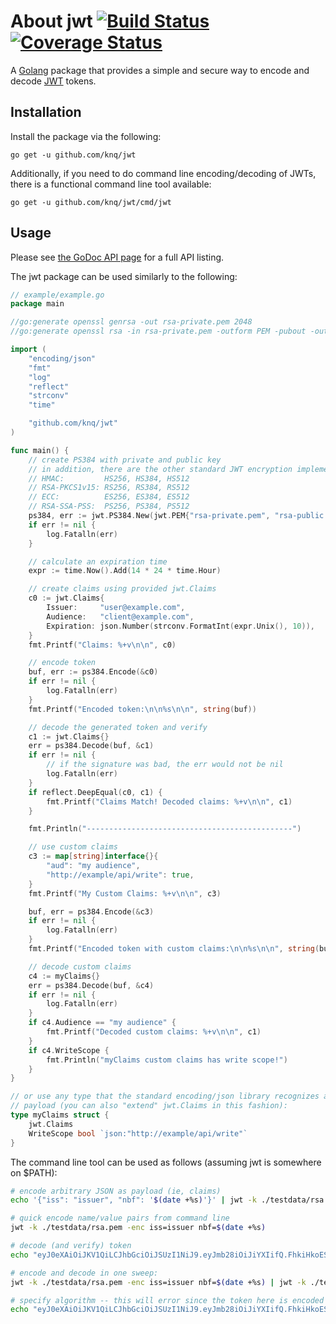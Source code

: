# About jwt [![Build Status](https://travis-ci.org/knq/jwt.svg)](https://travis-ci.org/knq/jwt) [![Coverage Status](https://coveralls.io/repos/knq/jwt/badge.svg?branch=master&service=github)](https://coveralls.io/github/knq/jwt?branch=master) #

A [Golang](https://golang.org/project) package that provides a simple and
secure way to encode and decode [JWT](https://jwt.io/) tokens.

## Installation ##

Install the package via the following:

    go get -u github.com/knq/jwt

Additionally, if you need to do command line encoding/decoding of JWTs, there
is a functional command line tool available:

    go get -u github.com/knq/jwt/cmd/jwt

## Usage ##

Please see [the GoDoc API page](http://godoc.org/github.com/knq/jwt) for a
full API listing.

The jwt package can be used similarly to the following:

```go
// example/example.go
package main

//go:generate openssl genrsa -out rsa-private.pem 2048
//go:generate openssl rsa -in rsa-private.pem -outform PEM -pubout -out rsa-public.pem

import (
	"encoding/json"
	"fmt"
	"log"
	"reflect"
	"strconv"
	"time"

	"github.com/knq/jwt"
)

func main() {
	// create PS384 with private and public key
	// in addition, there are the other standard JWT encryption implementations:
	// HMAC:         HS256, HS384, HS512
	// RSA-PKCS1v15: RS256, RS384, RS512
	// ECC:          ES256, ES384, ES512
	// RSA-SSA-PSS:  PS256, PS384, PS512
	ps384, err := jwt.PS384.New(jwt.PEM{"rsa-private.pem", "rsa-public.pem"})
	if err != nil {
		log.Fatalln(err)
	}

	// calculate an expiration time
	expr := time.Now().Add(14 * 24 * time.Hour)

	// create claims using provided jwt.Claims
	c0 := jwt.Claims{
		Issuer:     "user@example.com",
		Audience:   "client@example.com",
		Expiration: json.Number(strconv.FormatInt(expr.Unix(), 10)),
	}
	fmt.Printf("Claims: %+v\n\n", c0)

	// encode token
	buf, err := ps384.Encode(&c0)
	if err != nil {
		log.Fatalln(err)
	}
	fmt.Printf("Encoded token:\n\n%s\n\n", string(buf))

	// decode the generated token and verify
	c1 := jwt.Claims{}
	err = ps384.Decode(buf, &c1)
	if err != nil {
		// if the signature was bad, the err would not be nil
		log.Fatalln(err)
	}
	if reflect.DeepEqual(c0, c1) {
		fmt.Printf("Claims Match! Decoded claims: %+v\n\n", c1)
	}

	fmt.Println("----------------------------------------------")

	// use custom claims
	c3 := map[string]interface{}{
		"aud": "my audience",
		"http://example/api/write": true,
	}
	fmt.Printf("My Custom Claims: %+v\n\n", c3)

	buf, err = ps384.Encode(&c3)
	if err != nil {
		log.Fatalln(err)
	}
	fmt.Printf("Encoded token with custom claims:\n\n%s\n\n", string(buf))

	// decode custom claims
	c4 := myClaims{}
	err = ps384.Decode(buf, &c4)
	if err != nil {
		log.Fatalln(err)
	}
	if c4.Audience == "my audience" {
		fmt.Printf("Decoded custom claims: %+v\n\n", c1)
	}
	if c4.WriteScope {
		fmt.Println("myClaims custom claims has write scope!")
	}
}

// or use any type that the standard encoding/json library recognizes as a
// payload (you can also "extend" jwt.Claims in this fashion):
type myClaims struct {
	jwt.Claims
	WriteScope bool `json:"http://example/api/write"`
}
```

The command line tool can be used as follows (assuming jwt is somewhere on $PATH):

```sh
# encode arbitrary JSON as payload (ie, claims)
echo '{"iss": "issuer", "nbf": '$(date +%s)'}' | jwt -k ./testdata/rsa.pem -enc

# quick encode name/value pairs from command line
jwt -k ./testdata/rsa.pem -enc iss=issuer nbf=$(date +%s)

# decode (and verify) token
echo "eyJ0eXAiOiJKV1QiLCJhbGciOiJSUzI1NiJ9.eyJmb28iOiJiYXIifQ.FhkiHkoESI_cG3NPigFrxEk9Z60_oXrOT2vGm9Pn6RDgYNovYORQmmA0zs1AoAOf09ly2Nx2YAg6ABqAYga1AcMFkJljwxTT5fYphTuqpWdy4BELeSYJx5Ty2gmr8e7RonuUztrdD5WfPqLKMm1Ozp_T6zALpRmwTIW0QPnaBXaQD90FplAg46Iy1UlDKr-Eupy0i5SLch5Q-p2ZpaL_5fnTIUDlxC3pWhJTyx_71qDI-mAA_5lE_VdroOeflG56sSmDxopPEG3bFlSu1eowyBfxtu0_CuVd-M42RU75Zc4Gsj6uV77MBtbMrf4_7M_NUTSgoIF3fRqxrj0NzihIBg" | jwt -k ./testdata/rsa.pem -dec

# encode and decode in one sweep:
jwt -k ./testdata/rsa.pem -enc iss=issuer nbf=$(date +%s) | jwt -k ./testdata/rsa.pem -dec

# specify algorithm -- this will error since the token here is encoded using RS256, not RS384
echo "eyJ0eXAiOiJKV1QiLCJhbGciOiJSUzI1NiJ9.eyJmb28iOiJiYXIifQ.FhkiHkoESI_cG3NPigFrxEk9Z60_oXrOT2vGm9Pn6RDgYNovYORQmmA0zs1AoAOf09ly2Nx2YAg6ABqAYga1AcMFkJljwxTT5fYphTuqpWdy4BELeSYJx5Ty2gmr8e7RonuUztrdD5WfPqLKMm1Ozp_T6zALpRmwTIW0QPnaBXaQD90FplAg46Iy1UlDKr-Eupy0i5SLch5Q-p2ZpaL_5fnTIUDlxC3pWhJTyx_71qDI-mAA_5lE_VdroOeflG56sSmDxopPEG3bFlSu1eowyBfxtu0_CuVd-M42RU75Zc4Gsj6uV77MBtbMrf4_7M_NUTSgoIF3fRqxrj0NzihIBg" | jwt -k ./testdata/rsa.pem -dec -alg RS384
```
